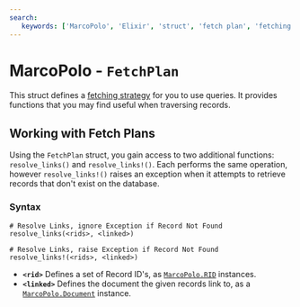 ```yaml
---
search:
   keywords: ['MarcoPolo', 'Elixir', 'struct', 'fetch plan', 'fetching strategy', 'fetchplan']
---
```


# MarcoPolo - `FetchPlan`

This struct defines a [fetching strategy](Fetching-Strategies.md) for you to use queries.  It provides functions that you may find useful when traversing records.

## Working with Fetch Plans

Using the `FetchPlan` struct, you gain access to two additional functions: `resolve_links()` and `resolve_links!()`.  Each performs the same operation, however `resolve_links!()` raises an exception when it attempts to retrieve records that don't exist on the database.

### Syntax

```
# Resolve Links, ignore Exception if Record Not Found
resolve_links(<rids>, <linked>)

# Resolve Links, raise Exception if Record Not Found
resolve_links!(<rids>, <linked>)
```

- **`<rid>`** Defines a set of Record ID's, as [`MarcoPolo.RID`](MarcoPolo-RID.md) instances.
- **`<linked>`** Defines the document the given records link to, as a [`MarcoPolo.Document`](MarcoPolo-Document.md) instance.





